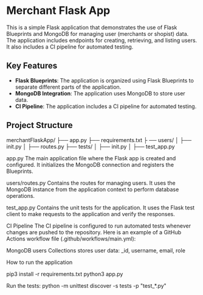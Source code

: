 # Merchant Flask App

This is a simple Flask application that demonstrates the use of Flask Blueprints and MongoDB for managing user (merchants or shopist) data. The application includes endpoints for creating, retrieving, and listing users. It also includes a CI pipeline for automated testing.

## Key Features

- **Flask Blueprints**: The application is organized using Flask Blueprints to separate different parts of the application.
- **MongoDB Integration**: The application uses MongoDB to store user data.
- **CI Pipeline**: The application includes a CI pipeline for automated testing.

## Project Structure
merchantFlaskApp/ 
├── app.py 
├── requirements.txt ├
── users/ 
│ ├── init.py 
│ ├── routes.py 
├── tests/ 
│ ├── init.py 
│ ├── test_app.py


app.py
The main application file where the Flask app is created and configured. It initializes the MongoDB connection and registers the Blueprints.

users/routes.py
Contains the routes for managing users. It uses the MongoDB instance from the application context to perform database operations.

test_app.py
Contains the unit tests for the application. It uses the Flask test client to make requests to the application and verify the responses.

CI Pipeline
The CI pipeline is configured to run automated tests whenever changes are pushed to the repository. Here is an example of a GitHub Actions workflow file (.github/workflows/main.yml):


MongoDB users Collections stores user data: _id, username, email, role

How to run the application

pip3 install -r requirements.txt
python3 app.py

Run the tests:
python -m unittest discover -s tests -p "test_*.py"